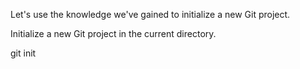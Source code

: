 Let's use the knowledge we've gained to initialize a new Git project.

Initialize a new Git project in the current directory.

<codeblock language="html" type="exercise" testMode="fixedInput">
  <code></code>

<solution>
git init
</solution>
</codeblock>
